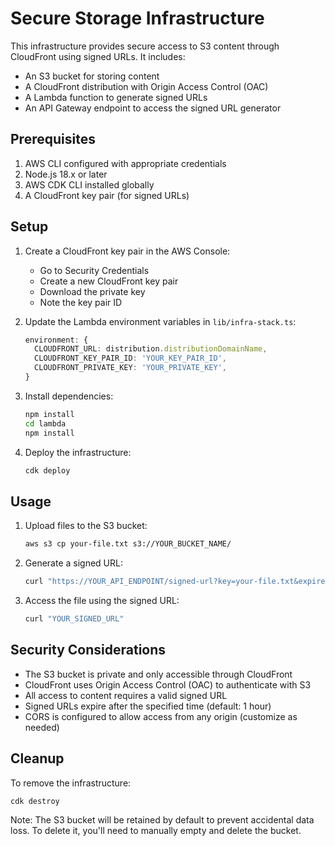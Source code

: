 # Secure Storage Infrastructure

This infrastructure provides secure access to S3 content through CloudFront using signed URLs. It includes:

- An S3 bucket for storing content
- A CloudFront distribution with Origin Access Control (OAC)
- A Lambda function to generate signed URLs
- An API Gateway endpoint to access the signed URL generator

## Prerequisites

1. AWS CLI configured with appropriate credentials
2. Node.js 18.x or later
3. AWS CDK CLI installed globally
4. A CloudFront key pair (for signed URLs)

## Setup

1. Create a CloudFront key pair in the AWS Console:
   - Go to Security Credentials
   - Create a new CloudFront key pair
   - Download the private key
   - Note the key pair ID

2. Update the Lambda environment variables in `lib/infra-stack.ts`:
   ```typescript
   environment: {
     CLOUDFRONT_URL: distribution.distributionDomainName,
     CLOUDFRONT_KEY_PAIR_ID: 'YOUR_KEY_PAIR_ID',
     CLOUDFRONT_PRIVATE_KEY: 'YOUR_PRIVATE_KEY',
   }
   ```

3. Install dependencies:
   ```bash
   npm install
   cd lambda
   npm install
   ```

4. Deploy the infrastructure:
   ```bash
   cdk deploy
   ```

## Usage

1. Upload files to the S3 bucket:
   ```bash
   aws s3 cp your-file.txt s3://YOUR_BUCKET_NAME/
   ```

2. Generate a signed URL:
   ```bash
   curl "https://YOUR_API_ENDPOINT/signed-url?key=your-file.txt&expiresIn=3600"
   ```

3. Access the file using the signed URL:
   ```bash
   curl "YOUR_SIGNED_URL"
   ```

## Security Considerations

- The S3 bucket is private and only accessible through CloudFront
- CloudFront uses Origin Access Control (OAC) to authenticate with S3
- All access to content requires a valid signed URL
- Signed URLs expire after the specified time (default: 1 hour)
- CORS is configured to allow access from any origin (customize as needed)

## Cleanup

To remove the infrastructure:

```bash
cdk destroy
```

Note: The S3 bucket will be retained by default to prevent accidental data loss. To delete it, you'll need to manually empty and delete the bucket.

